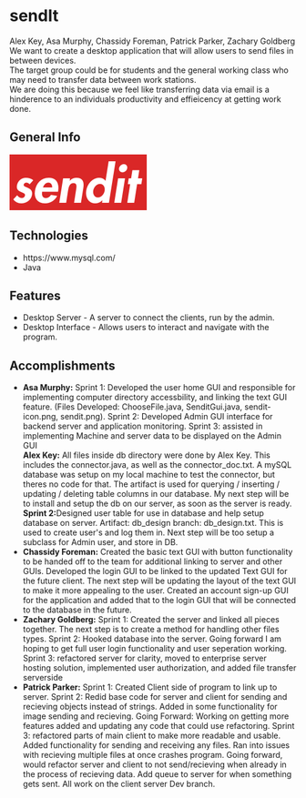 # sendIt
Alex Key, Asa Murphy, Chassidy Foreman, Patrick Parker, Zachary Goldberg<br>
We want to create a desktop application that will allow users to send files in between devices.<br>
The target group could be for students and the general working class who may need to transfer data between work stations.<br>
We are doing this because we feel like transferring data via email is a hinderence to an individuals productivity and effieicency at getting work done.<br>

## General Info
![Logo](./logo/logo.png) <!--Application logo --> <!--Application logo -->


## Technologies
<ul>
  <li>https://www.mysql.com/</li>
  <li>Java</li>
</ul>

## Features
<ul>
  <li>Desktop Server - A server to connect the clients, run by the admin.</li>
  <li>Desktop Interface - Allows users to interact and navigate with the program.
</ul>

## Accomplishments
<ul>
  <li><strong>Asa Murphy:</strong> Sprint 1: Developed the user home GUI and responsible for implementing computer directory accessbility, and linking the text GUI feature. (Files Developed: ChooseFile.java, SenditGui.java, sendit-icon.png, sendit.png). Sprint 2: Developed Admin GUI interface for backend server and application monitoring. Sprint 3: assisted in implementing Machine and server data to be displayed on the Admin GUI</li>
  <strong>Alex Key:</strong> All files inside db directory were done by Alex Key. This includes the connector.java, as well as the connector_doc.txt. A mySQL database was setup on my local machine to test the connector, but theres no code for that. The artifact is used for querying / inserting / updating / deleting table columns in our database. My next step will be to install and setup the db on our server, as soon as the server is ready.
  <br>
  <strong>Sprint 2:</strong>Designed user table for use in database and help setup database on server. Artifact: db_design branch: db_design.txt. This is used to create user's and log them in. Next step will be too setup a subclass for Admin user, and store in DB.
  </li>
  <li>
    <strong>Chassidy Foreman:</strong> Created the basic text GUI with button functionality to be handed off to the team for additional linking to server and other GUIs. Developed the login GUI to be linked to the updated Text GUI for the future client. The next step will be updating the layout of the text GUI to make it more appealing to the user. Created an account sign-up GUI for the application and added that to the login GUI that will be connected to the database in the future.
  </li>
  <li>
    <strong>Zachary Goldberg:</strong> Sprint 1: Created the server and linked all pieces together. The next step is to create a method for handling other files types. Sprint 2: Hooked database into the server. Going forward I am hoping to get full user login functionality and user seperation working.
                                       Sprint 3: refactored server for clarity, moved to enterprise server hosting solution, implemented user authorization, and added file transfer serverside
  </li>
  <li>
    <strong>Patrick Parker:</strong> Sprint 1: Created Client side of program to link up to server. Sprint 2: Redid base code for server and client for sending and recieving objects instead of strings. Added in some functionality for image sending and recieving. Going Forward: Working on getting more features added and updating any code that could use refactoring. Sprint 3: refactored parts of main client to make more readable and usable. Added functionality for sending and receiving any files. Ran into issues with recieving multiple files at once crashes program. Going forward, would refactor server and client to not send/recieving when already in the process of recieving data. Add queue to server for when something gets sent. All work on the client server Dev branch.
  </li>
</ul>
